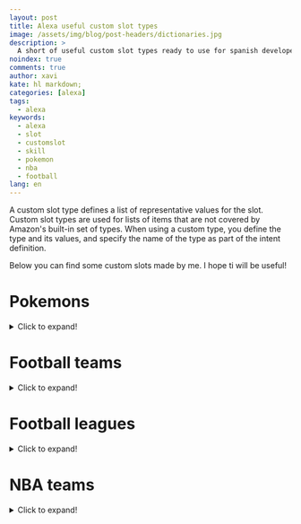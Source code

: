 ```yaml
---
layout: post
title: Alexa useful custom slot types
image: /assets/img/blog/post-headers/dictionaries.jpg
description: >
  A short of useful custom slot types ready to use for spanish developers
noindex: true
comments: true
author: xavi
kate: hl markdown;
categories: [alexa]
tags:
  - alexa
keywords:
  - alexa
  - slot
  - customslot
  - skill
  - pokemon
  - nba
  - football
lang: en
---
```


A custom slot type defines a list of representative values for the slot. Custom slot types are used for lists of items that are not covered by Amazon's built-in set of types. 
When using a custom type, you define the type and its values, and specify the name of the type as part of the intent definition.

Below you can find some custom slots made by me. I hope ti will be useful!

# Pokemons
<details>
  <summary>Click to expand!</summary>
  <p>
    You can test this custom slot in my Alexa Skill Pokemundo. Here you have the <a href="https://www.amazon.es/Xavier-Portilla-Edo-Pokemundo/dp/B07Z638QX2" target="_blank">link</a><br/>
    The id is the number of the Pokemon in the Pokedex + 1
    <script src="https://gist.github.com/xavierportillaedo/dda153f6723bfe1b5b731c70e8a267ab.js"></script>
  </p>
</details>


# Football teams
<details>
  <summary>Click to expand!</summary>
  You can test this custom slot in my Alexa Skill Resultados Futbol. Here you have the <a href="https://www.amazon.es/Xavier-Portilla-Edo-Resultados-f%C3%BAtbol/dp/B082R8715G" target="_blank">link</a><br/>
  The id is the id of the team used by the API i am using for this skill. The API is <a href="https://www.football-data.org/documentation/api" target="_blank">Football Data Org</a>
  <script src="https://gist.github.com/xavierportillaedo/c0bafcb8e63c74015310da9429326cad.js"></script>
</details>


# Football leagues
<details>
  <summary>Click to expand!</summary>
  You can test this custom slot in my Alexa Skill Resultados Futbol. Here you have the <a href="https://www.amazon.es/Xavier-Portilla-Edo-Resultados-f%C3%BAtbol/dp/B082R8715G" target="_blank">link</a></br>
  The id is the id of the league used by the API i am using for this skill. The API is <a href="https://www.football-data.org/documentation/api" target="_blank">Football Data Org</a>
  <script src="https://gist.github.com/xavierportillaedo/a8522b21562e552b35df62e343ae6abf.js"></script>
</details>


# NBA teams
<details>
  <summary>Click to expand!</summary>
  You can test this custom slot in my Alexa Skill Resultados Baloncesto. Here you have the <a href="https://www.amazon.es/Xavier-Portilla-Edo-Resultados-Baloncesto/dp/B082V9FDLM" target="_blank">link</a></br>
  The id is the id of the team used by the API i am using for this skill. The API is <a href="https://www.balldontlie.io/#introduction" target="_blank">Ball Don't Lie</a>
  <script src="https://gist.github.com/xavierportillaedo/cc6e265d3d61f58308f2b469de751341.js"></script>
</details>
